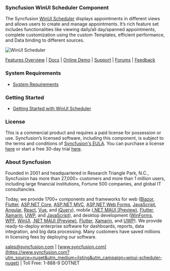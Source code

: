 ### Syncfusion WinUI Scheduler Component

The Syncfusion [WinUI Scheduler](https://www.syncfusion.com/winui-controls/scheduler?utm_source=nuget&utm_medium=listing&utm_campaign=winui-scheduler-nuget) displays appointments in different views and allows users to create and manage appointments. It’s rich feature set includes functionalities like viewing daily/all day/spanned appointments, complete customization using the custom Templates, efficient performance, and Data binding to different sources.

![WinUI Scheduler](https://cdn.syncfusion.com/nuget-readme/winui/winui-scheduler.png)

[Features Overview](https://www.syncfusion.com/winui-controls/scheduler?utm_source=nuget&utm_medium=listing&utm_campaign=winui-scheduler-nuget) | [Docs](https://help.syncfusion.com/winui/scheduler/getting-started?utm_source=nuget&utm_medium=listing&utm_campaign=winui-scheduler-nuget) | [Online Demo](https://github.com/syncfusion/winui-demos?utm_source=nuget&utm_medium=listing&utm_campaign=winui-scheduler-nuget) | [Support](https://www.syncfusion.com/support/directtrac/incidents/newincident?utm_source=nuget&utm_medium=listing&utm_campaign=winui-scheduler-nuget) | [Forums](https://www.syncfusion.com/forums/winui?utm_source=nuget&utm_medium=listing&utm_campaign=winui-scheduler-nuget) | [Feedback](https://www.syncfusion.com/feedback/winui?utm_source=nuget&utm_medium=listing&utm_campaign=winui-scheduler-nuget)

### System Requirements

* [System Requirements](https://help.syncfusion.com/winui/installation/system-requirements?utm_source=nuget&utm_medium=listing&utm_campaign=winui-scheduler-nuget)

### Getting Started

* [Getting Started with WinUI Scheduler](https://help.syncfusion.com/winui/scheduler/getting-started?utm_source=nuget&utm_medium=listing&utm_campaign=winui-scheduler-nuget)


### License

This is a commercial product and requires a paid license for possession or use. Syncfusion’s licensed software, including this component, is subject to the terms and conditions of [Syncfusion's EULA](https://www.syncfusion.com/eula/es/?utm_source=nuget&utm_medium=listing&utm_campaign=winui-scheduler-nuget). You can purchase a license [here](https://www.syncfusion.com/sales/products?utm_source=nuget&utm_medium=listing&utm_campaign=winui-scheduler-nuget) or start a free 30-day trial [here](https://www.syncfusion.com/account/manage-trials/start-trials?utm_source=nuget&utm_medium=listing&utm_campaign=winui-scheduler-nuget).

### About Syncfusion

Founded in 2001 and headquartered in Research Triangle Park, N.C., Syncfusion has more than 27,000+ customers and more than 1 million users, including large financial institutions, Fortune 500 companies, and global IT consultancies.
 
Today, we provide 1700+ components and frameworks for web ([Blazor](https://www.syncfusion.com/blazor-components?utm_source=nuget&utm_medium=listing&utm_campaign=winui-scheduler-nuget), [Flutter](https://www.syncfusion.com/flutter-widgets?utm_source=nuget&utm_medium=listing&utm_campaign=winui-scheduler-nuget), [ASP.NET Core](https://www.syncfusion.com/aspnet-core-ui-controls?utm_source=nuget&utm_medium=listing&utm_campaign=winui-scheduler-nuget), [ASP.NET MVC](https://www.syncfusion.com/aspnet-mvc-ui-controls?utm_source=nuget&utm_medium=listing&utm_campaign=winui-scheduler-nuget), [ASP.NET Web Forms](https://www.syncfusion.com/jquery/aspnet-webforms-ui-controls?utm_source=nuget&utm_medium=listing&utm_campaign=winui-scheduler-nuget), [JavaScript](https://www.syncfusion.com/javascript-ui-controls?utm_source=nuget&utm_medium=listing&utm_campaign=winui-scheduler-nuget), [Angular](https://www.syncfusion.com/angular-ui-components?utm_source=nuget&utm_medium=listing&utm_campaign=winui-scheduler-nuget), [React](https://www.syncfusion.com/react-ui-components?utm_source=nuget&utm_medium=listing&utm_campaign=winui-scheduler-nuget), [Vue](https://www.syncfusion.com/vue-ui-components?utm_source=nuget&utm_medium=listing&utm_campaign=winui-scheduler-nuget), and [jQuery](https://www.syncfusion.com/jquery-ui-widgets?utm_source=nuget&utm_medium=listing&utm_campaign=winui-scheduler-nuget)), mobile ([.NET MAUI (Preview)](https://www.syncfusion.com/maui-controls?utm_source=nuget&utm_medium=listing&utm_campaign=winui-scheduler-nuget), [Flutter](https://www.syncfusion.com/flutter-widgets?utm_source=nuget&utm_medium=listing&utm_campaign=winui-scheduler-nuget), [Xamarin](https://www.syncfusion.com/xamarin-ui-controls?utm_source=nuget&utm_medium=listing&utm_campaign=winui-scheduler-nuget), [UWP](https://www.syncfusion.com/uwp-ui-controls?utm_source=nuget&utm_medium=listing&utm_campaign=winui-scheduler-nuget), and [JavaScript](https://www.syncfusion.com/javascript-ui-controls?utm_source=nuget&utm_medium=listing&utm_campaign=winui-scheduler-nuget)), and desktop development ([WinForms](https://www.syncfusion.com/winforms-ui-controls?utm_source=nuget&utm_medium=listing&utm_campaign=winui-scheduler-nuget), [WPF](https://www.syncfusion.com/wpf-controls?utm_source=nuget&utm_medium=listing&utm_campaign=winui-scheduler-nuget), [WinUI](https://www.syncfusion.com/winui-controls?utm_source=nuget&utm_medium=listing&utm_campaign=winui-scheduler-nuget), [.NET MAUI (Preview)](https://www.syncfusion.com/maui-controls?utm_source=nuget&utm_medium=listing&utm_campaign=winui-scheduler-nuget), [Flutter](https://www.syncfusion.com/flutter-widgets?utm_source=nuget&utm_medium=listing&utm_campaign=winui-scheduler-nuget), [Xamarin](https://www.syncfusion.com/xamarin-ui-controls?utm_source=nuget&utm_medium=listing&utm_campaign=winui-scheduler-nuget), and [UWP](https://www.syncfusion.com/uwp-ui-controls?utm_source=nuget&utm_medium=listing&utm_campaign=winui-scheduler-nuget)). We provide ready-to-deploy enterprise software for dashboards, reports, data integration, and big data processing. Many customers have saved millions in licensing fees by deploying our software.

[sales@syncfusion.com](mailto:sales@syncfusion.com?Subject=Syncfusion%20WinUI%20Scheduler%20-%20NuGet) | [www.syncfusion.com](https://www.syncfusion.com?utm_source=nuget&utm_medium=listing&utm_campaign=winui-scheduler-nuget) | Toll Free: 1-888-9 DOTNET


